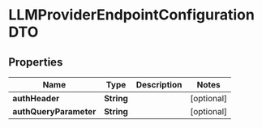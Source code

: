 

# LLMProviderEndpointConfigurationDTO

## Properties

Name | Type | Description | Notes
------------ | ------------- | ------------- | -------------
**authHeader** | **String** |  |  [optional]
**authQueryParameter** | **String** |  |  [optional]



